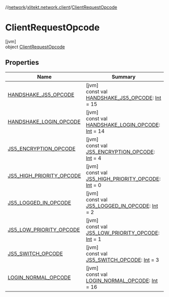 //[network](../../../index.md)/[xlitekt.network.client](../index.md)/[ClientRequestOpcode](index.md)

# ClientRequestOpcode

[jvm]\
object [ClientRequestOpcode](index.md)

## Properties

| Name | Summary |
|---|---|
| [HANDSHAKE_JS5_OPCODE](-h-a-n-d-s-h-a-k-e_-j-s5_-o-p-c-o-d-e.md) | [jvm]<br>const val [HANDSHAKE_JS5_OPCODE](-h-a-n-d-s-h-a-k-e_-j-s5_-o-p-c-o-d-e.md): [Int](https://kotlinlang.org/api/latest/jvm/stdlib/kotlin/-int/index.html) = 15 |
| [HANDSHAKE_LOGIN_OPCODE](-h-a-n-d-s-h-a-k-e_-l-o-g-i-n_-o-p-c-o-d-e.md) | [jvm]<br>const val [HANDSHAKE_LOGIN_OPCODE](-h-a-n-d-s-h-a-k-e_-l-o-g-i-n_-o-p-c-o-d-e.md): [Int](https://kotlinlang.org/api/latest/jvm/stdlib/kotlin/-int/index.html) = 14 |
| [JS5_ENCRYPTION_OPCODE](-j-s5_-e-n-c-r-y-p-t-i-o-n_-o-p-c-o-d-e.md) | [jvm]<br>const val [JS5_ENCRYPTION_OPCODE](-j-s5_-e-n-c-r-y-p-t-i-o-n_-o-p-c-o-d-e.md): [Int](https://kotlinlang.org/api/latest/jvm/stdlib/kotlin/-int/index.html) = 4 |
| [JS5_HIGH_PRIORITY_OPCODE](-j-s5_-h-i-g-h_-p-r-i-o-r-i-t-y_-o-p-c-o-d-e.md) | [jvm]<br>const val [JS5_HIGH_PRIORITY_OPCODE](-j-s5_-h-i-g-h_-p-r-i-o-r-i-t-y_-o-p-c-o-d-e.md): [Int](https://kotlinlang.org/api/latest/jvm/stdlib/kotlin/-int/index.html) = 0 |
| [JS5_LOGGED_IN_OPCODE](-j-s5_-l-o-g-g-e-d_-i-n_-o-p-c-o-d-e.md) | [jvm]<br>const val [JS5_LOGGED_IN_OPCODE](-j-s5_-l-o-g-g-e-d_-i-n_-o-p-c-o-d-e.md): [Int](https://kotlinlang.org/api/latest/jvm/stdlib/kotlin/-int/index.html) = 2 |
| [JS5_LOW_PRIORITY_OPCODE](-j-s5_-l-o-w_-p-r-i-o-r-i-t-y_-o-p-c-o-d-e.md) | [jvm]<br>const val [JS5_LOW_PRIORITY_OPCODE](-j-s5_-l-o-w_-p-r-i-o-r-i-t-y_-o-p-c-o-d-e.md): [Int](https://kotlinlang.org/api/latest/jvm/stdlib/kotlin/-int/index.html) = 1 |
| [JS5_SWITCH_OPCODE](-j-s5_-s-w-i-t-c-h_-o-p-c-o-d-e.md) | [jvm]<br>const val [JS5_SWITCH_OPCODE](-j-s5_-s-w-i-t-c-h_-o-p-c-o-d-e.md): [Int](https://kotlinlang.org/api/latest/jvm/stdlib/kotlin/-int/index.html) = 3 |
| [LOGIN_NORMAL_OPCODE](-l-o-g-i-n_-n-o-r-m-a-l_-o-p-c-o-d-e.md) | [jvm]<br>const val [LOGIN_NORMAL_OPCODE](-l-o-g-i-n_-n-o-r-m-a-l_-o-p-c-o-d-e.md): [Int](https://kotlinlang.org/api/latest/jvm/stdlib/kotlin/-int/index.html) = 16 |
